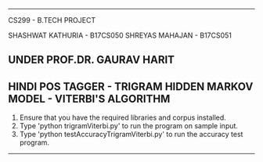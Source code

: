 ---------------------------------------------------------------------
CS299 - B.TECH PROJECT

SHASHWAT KATHURIA - B17CS050
SHREYAS MAHAJAN   - B17CS051

UNDER PROF.DR. GAURAV HARIT
---------------------------------------------------------------------
HINDI POS TAGGER - TRIGRAM HIDDEN MARKOV MODEL - VITERBI'S ALGORITHM
---------------------------------------------------------------------

1. Ensure that you have the required libraries and corpus installed.
2. Type 'python trigramViterbi.py' to run the program on sample input.
3. Type 'python testAccuracyTrigramViterbi.py' to run the accuracy test program.

---------------------------------------------------------------------
